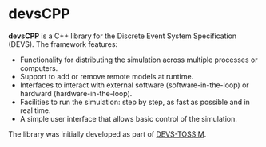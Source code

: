 # devsCPP

__devsCPP__ is a C++ library for the Discrete Event System Specification (DEVS).
The framework features:
* Functionality for distributing the simulation across multiple processes or computers.
* Support to add or remove remote models at runtime.
* Interfaces to interact with external software (software-in-the-loop) or hardward (hardware-in-the-loop).
* Facilities to run the simulation: step by step, as fast as possible and in real time.
* A simple user interface that allows basic control of the simulation.

The library was initially developed as part of [DEVS-TOSSIM](https://github.com/rgmarelli/devs-tossim).
